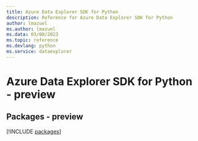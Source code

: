 ```yaml
---
title: Azure Data Explorer SDK for Python
description: Reference for Azure Data Explorer SDK for Python
author: lmazuel
ms.author: lmazuel
ms.data: 03/08/2023
ms.topic: reference
ms.devlang: python
ms.service: dataexplorer
---
```

# Azure Data Explorer SDK for Python - preview
## Packages - preview
[!INCLUDE [packages](data-explorer-index.md)]